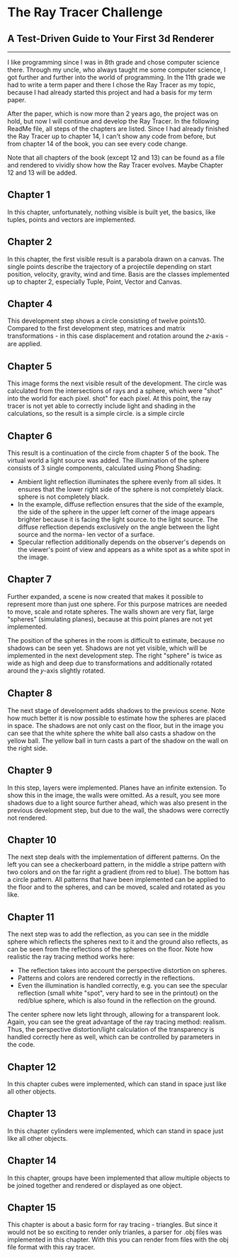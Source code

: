 # The Ray Tracer Challenge

## A Test-Driven Guide to Your First 3d Renderer

---

I like programming since I was in 8th grade and chose computer science there. Through my uncle, who always taught me some computer science, I got further and further into the world of programming. In the 11th grade we had to write a term paper and there I chose the Ray Tracer as my topic, because I had already started this project and had a basis for my term paper.

After the paper, which is now more than 2 years ago, the project was on hold, but now I will continue and develop the Ray Tracer. In the following ReadMe file, all steps of the chapters are listed. Since I had already finished the Ray Tracer up to chapter 14, I can't show any code from before, but from chapter 14 of the book, you can see every code change.

Note that all chapters of the book (except 12 and 13) can be found as a file and rendered to vividly show how the Ray Tracer evolves. Maybe Chapter 12 and 13 will be added. 

## Chapter 1

In this chapter, unfortunately, nothing visible is built yet, the basics, like tuples, points and vectors are implemented.

## Chapter 2

In this chapter, the first visible result is a parabola drawn on a canvas. The single points describe the trajectory of a projectile depending on start position, velocity, gravity, wind and time. Basis are the classes implemented up to chapter 2, especially Tuple, Point, Vector and Canvas.

## Chapter 4

This development step shows a circle consisting of twelve points10. Compared to the
first development step, matrices and matrix transformations - in this case
displacement and rotation around the 𝑧-axis - are applied.

## Chapter 5

This image forms the next visible result of the development. The circle was calculated from the
intersections of rays and a sphere, which were "shot" into the world for each pixel.
shot" for each pixel. At this point, the ray tracer is not yet able to correctly include light and shading in the calculations, so the result is a simple circle.
is a simple circle

## Chapter 6

This result is a continuation of the circle from chapter 5 of the book. The virtual
world a light source was added. The illumination of the sphere consists of 3 single
components, calculated using Phong Shading:

- Ambient light reflection
  illuminates the sphere evenly from all sides. It
  ensures that the lower right side of the sphere is not completely black.
  sphere is not completely black.
- In the example, diffuse reflection ensures that the side of the
  example, the side of the sphere in the upper left corner of the
  image appears brighter because it is facing the light source.
  to the light source. The diffuse reflection depends exclusively
  on the angle between the light source and the norma-
  len vector of a surface.
- Specular reflection additionally depends on the observer's
  depends on the viewer's point of view and appears as a white spot
  as a white spot in the image.

## Chapter 7

Further expanded, a scene is now created that makes it possible to represent more than just one sphere. For this purpose matrices are needed to move, scale and rotate spheres. The walls shown are very flat, large "spheres" (simulating planes), because at this point planes are not yet implemented.

The position of the spheres in the room is difficult to estimate, because no shadows can be seen yet. Shadows are not yet visible, which will be implemented in the next development step. The right "sphere" is twice as wide as high and deep due to transformations and additionally rotated around the 𝑦-axis slightly rotated.

## Chapter 8

The next stage of development adds shadows to the previous scene. Note how much better it is now possible to estimate how the spheres are placed in space. The shadows are not only cast on the floor, but in the image you can see that the white sphere the white ball also casts a shadow on the yellow ball. The yellow ball in turn casts a part of the shadow on the wall on the right side.

## Chapter 9

In this step, layers were implemented. Planes have an infinite extension. To show this in the image, the walls were omitted. As a result, you see more shadows due to a light source further ahead, which was also present in the previous development step, but due to the wall, the shadows were correctly not rendered.

## Chapter 10

The next step deals with the implementation of different patterns. On the left you can see a checkerboard pattern, in the middle a stripe pattern with two colors and on the far right a gradient (from red to blue). The bottom has a circle pattern. All patterns that have been implemented can be applied to the floor and to the spheres, and can be moved, scaled and rotated as you like.

## Chapter 11

The next step was to add the reflection, as you can see in the middle sphere which reflects the spheres next to it and the ground also reflects, as can be seen from the reflections of the spheres on the floor. Note how realistic the ray tracing method works here:

- The reflection takes into account the perspective distortion on spheres.
- Patterns and colors are rendered correctly in the reflections.
- Even the illumination is handled correctly, e.g. you can see the specular reflection (small white "spot", very hard to see in the printout) on the
  red/blue sphere, which is also found in the reflection on the ground.

The center sphere now lets light through, allowing for a transparent look. Again, you can see the great advantage of the ray tracing method: realism. Thus, the perspective distortion/light calculation of the transparency is handled correctly here as well, which can be controlled by parameters in the code.

## Chapter 12

In this chapter cubes were implemented, which can stand in space just like all other objects.

## Chapter 13

In this chapter cylinders were implemented, which can stand in space just like all other objects.

## Chapter 14

In this chapter, groups have been implemented that allow multiple objects to be joined together and rendered or displayed as one object.

## Chapter 15

This chapter is about a basic form for ray tracing - triangles. But since it would not be so exciting to render only trianles, a parser for .obj files was implemented in this chapter. With this you can render from files with the obj file format with this ray tracer. 